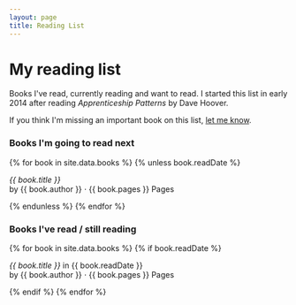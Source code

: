 ```yaml
---
layout: page
title: Reading List
---
```

# My reading list

Books I've read, currently reading and want to read. I started this list in early 2014 after reading *Apprenticeship Patterns* by Dave Hoover.

If you think I'm missing an important book on this list, [let me know](http://twitter.com/philhansch).

### Books I'm going to read next

{% for book in site.data.books %}
  {% unless book.readDate %}
  <p class="book">
    <em>{{ book.title }}</em>
    <br />by {{ book.author }} &sdot; {{ book.pages }} Pages
  </p>
  {% endunless %}
{% endfor %}

### Books I've read / still reading
{% for book in site.data.books %}
  {% if book.readDate %}
  <p class="book">
    <em>{{ book.title }}</em> in {{ book.readDate }}
    <br />by {{ book.author }} &sdot; {{ book.pages }} Pages
  </p>
  {% endif %}
{% endfor %}

